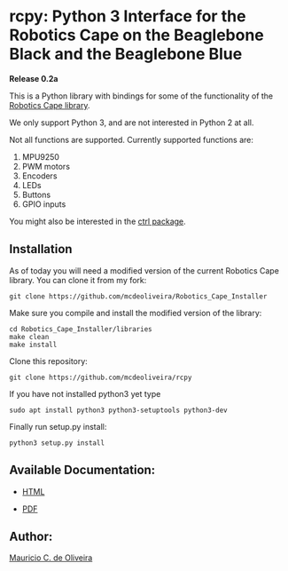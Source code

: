 # rcpy: Python 3 Interface for the Robotics Cape on the Beaglebone Black and the Beaglebone Blue

**Release 0.2a**

This is a Python library with bindings for some of the functionality of the [Robotics Cape library](https://github.com/StrawsonDesign/Robotics_Cape_Installer).

We only support Python 3, and are not interested in Python 2 at all.

Not all functions are supported. Currently supported functions are:

1. MPU9250
2. PWM motors
3. Encoders
4. LEDs
5. Buttons
6. GPIO inputs

You might also be interested in the [ctrl package](https://github.com/mcdeoliveira/ctrl).

## Installation

As of today you will need a modified version of the current Robotics
Cape library. You can clone it from my fork:

    git clone https://github.com/mcdeoliveira/Robotics_Cape_Installer

Make sure you compile and install the modified version of the library:

    cd Robotics_Cape_Installer/libraries
    make clean
    make install

Clone this repository:

    git clone https://github.com/mcdeoliveira/rcpy

If you have not installed python3 yet type

    sudo apt install python3 python3-setuptools python3-dev

Finally run setup.py install:

    python3 setup.py install

## Available Documentation:

* [HTML](http://guitar.ucsd.edu/rcpy/html/index.html)

* [PDF](http://guitar.ucsd.edu/rcpy/rcpy.pdf)
  
## Author:

[Mauricio C. de Oliveira](http://control.ucsd.edu/mauricio)

